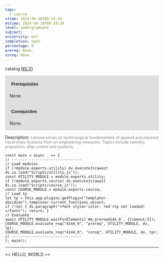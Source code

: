 ```yaml
---
tags:
  - course
ctime: 2024-04-18T00:19:29
mstime: 2024-04-18T00:19:29
level: undergraduate
subject: 
university: mit
completion: open
percentage: 0
prereq: None.
coreq: None.
---
```


catalog [NS.31](http://student.mit.edu/catalog/mNSa.html#NS.31)

<span style="display: block; padding: 15px; background-color: rgb(100, 100, 100, 0.2);"><font id="m_prereq4144_0" style="display: block; font-family: Arial, sans-serif; font-weight: bold; padding: 5px">Prerequisites</font><br><span id="prereq4144_0">None.</span></span>
<span style="display: block; padding: 15px; background-color: rgb(100, 100, 100, 0.2);"><font id="m_coreq4144_0" style="display: block; font-family: Arial, sans-serif; font-weight: bold; padding: 5px">Corequisites</font><br><span id="coreq4144_0">None.</span></span>

<font style="">Description:</font>
<font style="color: grey; font-size: 0.8rem;">Lecture series on technological fundamentals of applied and planned naval ships Systems from an engineering viewpoint. Topics include stability, propulsion, ship control and systems.</font>

```dataviewjs
const main = async _ => {
// --------------------------------
// Load modules
if (!module.exports.utility) dv.executeJs(await dv.io.load("Scripts/utility.js"));
const UTILITY_MODULE = module.exports.utility;
if (!module.exports.course) dv.executeJs(await dv.io.load("Scripts/course.js"));
const COURSE_MODULE = module.exports.course;
// Load tp
let tp = this.app.plugins.getPlugin("templater-obsidian").templater.current_functions_object;
if (!tp) { dv.paragraph("<font style='color: red'>tp not loaded!</font>"); return; }
// Evaluate
await UTILITY_MODULE.waitForElements(`#m_prereq4144_0`, {timeout:5});
COURSE_MODULE.evaluate_req("4144_0", "prereq", UTILITY_MODULE, dv, tp);
COURSE_MODULE.evaluate_req("4144_0", "coreq", UTILITY_MODULE, dv, tp);
// --------------------------------
}; main();
```

---

<< HELLO, WORLD >>
